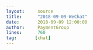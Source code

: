 ```yaml
---
layout:     source 
title:      "2018-09-09-WeChat"
date:       2018-09-09 12:00:00
author:     PaymentGroup
lines:      760 
tag:       [chat]
---
```

